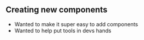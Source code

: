 ## Creating new components

- Wanted to make it super easy to add components
- Wanted to help put tools in devs hands
